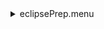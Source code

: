 <details><summary>eclipsePrep.menu</summary><blockquote><pre><details><summary>1074_Scan.cbk</summary><blockquote><pre><details><summary>setupDark.rcp</summary><blockquote><pre> shut	in 
The above code block covers:0.00 minutes of camera integration + hardware moves and overhead</pre></blockquote></details><details><summary>dark_01wave_1beam_16sums_10rep_BOTH.rcp</summary><blockquote><pre> shut	in 
 data	rcam	both	656.28	16 
 data	rcam	both	656.28	16 
 data	rcam	both	656.28	16 
 data	rcam	both	656.28	16 
 data	rcam	both	656.28	16 
 data	rcam	both	656.28	16 
 data	rcam	both	656.28	16 
 data	rcam	both	656.28	16 
 data	rcam	both	656.28	16 
 data	rcam	both	656.28	16 
The above code block covers:0.90 minutes of camera integration + hardware moves and overhead</pre></blockquote></details><details><summary>1074_FW.rcp</summary><blockquote><pre> prefilterrange 1074 
The above code block covers:0.00 minutes of camera integration + hardware moves and overhead</pre></blockquote></details><details><summary>setupObserving.rcp</summary><blockquote><pre> shut in 
 cover out 
 calib	out 
 occ		in 
 diffuser out 
 shut	out 
The above code block covers:0.00 minutes of camera integration + hardware moves and overhead</pre></blockquote></details><details><summary>1074_09wave_0.12step_2beam_16sums_1reps_BOTH.rcp</summary><blockquote><pre> data rcam	1074.22	both	16 
 data rcam	1074.34	both	16 
 data rcam	1074.46	both	16 
 data rcam	1074.58	both	16 
 data rcam	1074.70	both	16 
 data rcam	1074.82	both	16 
 data rcam	1074.94	both	16 
 data rcam	1075.06	both	16 
 data rcam	1075.18	both	16 
 data tcam	1074.22	both	16 
 data tcam	1074.34	both	16 
 data tcam	1074.46	both	16 
 data tcam	1074.58	both	16 
 data tcam	1074.70	both	16 
 data tcam	1074.82	both	16 
 data tcam	1074.94	both	16 
 data tcam	1075.06	both	16 
 data tcam	1075.18	both	16 
The above code block covers:1.63 minutes of camera integration + hardware moves and overhead</pre></blockquote></details><details><summary>setupFlat.rcp</summary><blockquote><pre> diffuser  in 
 cover out 
 occ		out 
 shut	out 
 calib	out 
The above code block covers:0.00 minutes of camera integration + hardware moves and overhead</pre></blockquote></details><details><summary>1074_09wave_0.12step_2beam_16sums_1reps_BOTH.rcp</summary><blockquote><pre> data rcam	1074.22	both	16 
 data rcam	1074.34	both	16 
 data rcam	1074.46	both	16 
 data rcam	1074.58	both	16 
 data rcam	1074.70	both	16 
 data rcam	1074.82	both	16 
 data rcam	1074.94	both	16 
 data rcam	1075.06	both	16 
 data rcam	1075.18	both	16 
 data tcam	1074.22	both	16 
 data tcam	1074.34	both	16 
 data tcam	1074.46	both	16 
 data tcam	1074.58	both	16 
 data tcam	1074.70	both	16 
 data tcam	1074.82	both	16 
 data tcam	1074.94	both	16 
 data tcam	1075.06	both	16 
 data tcam	1075.18	both	16 
The above code block covers:1.63 minutes of camera integration + hardware moves and overhead</pre></blockquote></details><details><summary>setupObserving.rcp</summary><blockquote><pre> shut in 
 cover out 
 calib	out 
 occ		in 
 diffuser out 
 shut	out 
The above code block covers:0.00 minutes of camera integration + hardware moves and overhead</pre></blockquote></details><details><summary>1074_06wave_0.12step_2beam_16sums_1reps_BOTH-outer1.rcp</summary><blockquote><pre> data rcam	1073.50	both	16 
 data rcam	1073.62	both	16 
 data rcam	1073.74	both	16 
 data rcam	1075.66	both	16 
 data rcam	1075.78	both	16 
 data rcam	1075.90	both	16 
 data tcam	1073.50	both	16 
 data tcam	1073.62	both	16 
 data tcam	1073.74	both	16 
 data tcam	1075.66	both	16 
 data tcam	1075.78	both	16 
 data tcam	1075.90	both	16 
The above code block covers:1.08 minutes of camera integration + hardware moves and overhead</pre></blockquote></details><details><summary>setupFlat.rcp</summary><blockquote><pre> diffuser  in 
 cover out 
 occ		out 
 shut	out 
 calib	out 
The above code block covers:0.00 minutes of camera integration + hardware moves and overhead</pre></blockquote></details><details><summary>1074_06wave_0.12step_2beam_16sums_1reps_BOTH-outer1.rcp</summary><blockquote><pre> data rcam	1073.50	both	16 
 data rcam	1073.62	both	16 
 data rcam	1073.74	both	16 
 data rcam	1075.66	both	16 
 data rcam	1075.78	both	16 
 data rcam	1075.90	both	16 
 data tcam	1073.50	both	16 
 data tcam	1073.62	both	16 
 data tcam	1073.74	both	16 
 data tcam	1075.66	both	16 
 data tcam	1075.78	both	16 
 data tcam	1075.90	both	16 
The above code block covers:1.08 minutes of camera integration + hardware moves and overhead</pre></blockquote></details><details><summary>setupObserving.rcp</summary><blockquote><pre> shut in 
 cover out 
 calib	out 
 occ		in 
 diffuser out 
 shut	out 
The above code block covers:0.00 minutes of camera integration + hardware moves and overhead</pre></blockquote></details><details><summary>1074_06wave_0.12step_2beam_16sums_1reps_BOTH-outer2.rcp</summary><blockquote><pre> data rcam	1073.86	both	16 
 data rcam	1073.98	both	16 
 data rcam	1074.10	both	16 
 data rcam	1075.30	both	16 
 data rcam	1075.42	both	16 
 data rcam	1075.54	both	16 
 data tcam	1073.86	both	16 
 data tcam	1073.98	both	16 
 data tcam	1074.10	both	16 
 data tcam	1075.30	both	16 
 data tcam	1075.42	both	16 
 data tcam	1075.54	both	16 
The above code block covers:1.08 minutes of camera integration + hardware moves and overhead</pre></blockquote></details><details><summary>setupFlat.rcp</summary><blockquote><pre> diffuser  in 
 cover out 
 occ		out 
 shut	out 
 calib	out 
The above code block covers:0.00 minutes of camera integration + hardware moves and overhead</pre></blockquote></details><details><summary>1074_06wave_0.12step_2beam_16sums_1reps_BOTH-outer2.rcp</summary><blockquote><pre> data rcam	1073.86	both	16 
 data rcam	1073.98	both	16 
 data rcam	1074.10	both	16 
 data rcam	1075.30	both	16 
 data rcam	1075.42	both	16 
 data rcam	1075.54	both	16 
 data tcam	1073.86	both	16 
 data tcam	1073.98	both	16 
 data tcam	1074.10	both	16 
 data tcam	1075.30	both	16 
 data tcam	1075.42	both	16 
 data tcam	1075.54	both	16 
The above code block covers:1.08 minutes of camera integration + hardware moves and overhead</pre></blockquote></details><details><summary>setupObserving.rcp</summary><blockquote><pre> shut in 
 cover out 
 calib	out 
 occ		in 
 diffuser out 
 shut	out 
The above code block covers:0.00 minutes of camera integration + hardware moves and overhead</pre></blockquote></details><details><summary>1074_06wave_0.12step_2beam_16sums_1reps_BOTH-outer3.rcp</summary><blockquote><pre> data rcam	1073.14	both	16 
 data rcam	1073.26	both	16 
 data rcam	1073.38	both	16 
 data rcam	1076.02	both	16 
 data rcam	1076.14	both	16 
 data rcam	1076.26	both	16 
 data tcam	1073.14	both	16 
 data tcam	1073.26	both	16 
 data tcam	1073.38	both	16 
 data tcam	1076.02	both	16 
 data tcam	1076.14	both	16 
 data tcam	1076.26	both	16 
The above code block covers:1.08 minutes of camera integration + hardware moves and overhead</pre></blockquote></details><details><summary>setupFlat.rcp</summary><blockquote><pre> diffuser  in 
 cover out 
 occ		out 
 shut	out 
 calib	out 
The above code block covers:0.00 minutes of camera integration + hardware moves and overhead</pre></blockquote></details><details><summary>1074_06wave_0.12step_2beam_16sums_1reps_BOTH-outer3.rcp</summary><blockquote><pre> data rcam	1073.14	both	16 
 data rcam	1073.26	both	16 
 data rcam	1073.38	both	16 
 data rcam	1076.02	both	16 
 data rcam	1076.14	both	16 
 data rcam	1076.26	both	16 
 data tcam	1073.14	both	16 
 data tcam	1073.26	both	16 
 data tcam	1073.38	both	16 
 data tcam	1076.02	both	16 
 data tcam	1076.14	both	16 
 data tcam	1076.26	both	16 
The above code block covers:1.08 minutes of camera integration + hardware moves and overhead</pre></blockquote></details><details><summary>setupObserving.rcp</summary><blockquote><pre> shut in 
 cover out 
 calib	out 
 occ		in 
 diffuser out 
 shut	out 
The above code block covers:0.00 minutes of camera integration + hardware moves and overhead</pre></blockquote></details><details><summary>1074_06wave_0.12step_2beam_16sums_1reps_BOTH-outer4.rcp</summary><blockquote><pre> data rcam	1072.78	both	16 
 data rcam	1072.90	both	16 
 data rcam	1073.02	both	16 
 data rcam	1076.38	both	16 
 data rcam	1076.50	both	16 
 data rcam	1076.62	both	16 
 data tcam	1072.78	both	16 
 data tcam	1072.90	both	16 
 data tcam	1073.02	both	16 
 data tcam	1076.38	both	16 
 data tcam	1076.50	both	16 
 data tcam	1076.62	both	16 
The above code block covers:1.08 minutes of camera integration + hardware moves and overhead</pre></blockquote></details><details><summary>setupFlat.rcp</summary><blockquote><pre> diffuser  in 
 cover out 
 occ		out 
 shut	out 
 calib	out 
The above code block covers:0.00 minutes of camera integration + hardware moves and overhead</pre></blockquote></details><details><summary>1074_06wave_0.12step_2beam_16sums_1reps_BOTH-outer4.rcp</summary><blockquote><pre> data rcam	1072.78	both	16 
 data rcam	1072.90	both	16 
 data rcam	1073.02	both	16 
 data rcam	1076.38	both	16 
 data rcam	1076.50	both	16 
 data rcam	1076.62	both	16 
 data tcam	1072.78	both	16 
 data tcam	1072.90	both	16 
 data tcam	1073.02	both	16 
 data tcam	1076.38	both	16 
 data tcam	1076.50	both	16 
 data tcam	1076.62	both	16 
The above code block covers:1.08 minutes of camera integration + hardware moves and overhead</pre></blockquote></details><details><summary>setupObserving.rcp</summary><blockquote><pre> shut in 
 cover out 
 calib	out 
 occ		in 
 diffuser out 
 shut	out 
The above code block covers:0.00 minutes of camera integration + hardware moves and overhead</pre></blockquote></details><details><summary>1074_06wave_0.12step_2beam_16sums_1reps_BOTH-outer5.rcp</summary><blockquote><pre> data rcam	1072.30	both	16 
 data rcam	1072.42	both	16 
 data rcam	1072.54	both	16 
 data rcam	1072.66	both	16 
 data rcam	1076.74	both	16 
 data rcam	1076.86	both	16 
 data rcam	1076.98	both	16 
 data tcam	1072.30	both	16 
 data tcam	1072.42	both	16 
 data tcam	1072.54	both	16 
 data tcam	1072.66	both	16 
 data tcam	1076.74	both	16 
 data tcam	1076.86	both	16 
 data tcam	1076.98	both	16 
The above code block covers:1.26 minutes of camera integration + hardware moves and overhead</pre></blockquote></details><details><summary>setupFlat.rcp</summary><blockquote><pre> diffuser  in 
 cover out 
 occ		out 
 shut	out 
 calib	out 
The above code block covers:0.00 minutes of camera integration + hardware moves and overhead</pre></blockquote></details><details><summary>1074_06wave_0.12step_2beam_16sums_1reps_BOTH-outer5.rcp</summary><blockquote><pre> data rcam	1072.30	both	16 
 data rcam	1072.42	both	16 
 data rcam	1072.54	both	16 
 data rcam	1072.66	both	16 
 data rcam	1076.74	both	16 
 data rcam	1076.86	both	16 
 data rcam	1076.98	both	16 
 data tcam	1072.30	both	16 
 data tcam	1072.42	both	16 
 data tcam	1072.54	both	16 
 data tcam	1072.66	both	16 
 data tcam	1076.74	both	16 
 data tcam	1076.86	both	16 
 data tcam	1076.98	both	16 
The above code block covers:1.26 minutes of camera integration + hardware moves and overhead</pre></blockquote></details><details><summary>setupDark.rcp</summary><blockquote><pre> shut	in 
The above code block covers:0.00 minutes of camera integration + hardware moves and overhead</pre></blockquote></details><details><summary>dark_01wave_1beam_16sums_10rep_BOTH.rcp</summary><blockquote><pre> shut	in 
 data	rcam	both	656.28	16 
 data	rcam	both	656.28	16 
 data	rcam	both	656.28	16 
 data	rcam	both	656.28	16 
 data	rcam	both	656.28	16 
 data	rcam	both	656.28	16 
 data	rcam	both	656.28	16 
 data	rcam	both	656.28	16 
 data	rcam	both	656.28	16 
 data	rcam	both	656.28	16 
The above code block covers:0.90 minutes of camera integration + hardware moves and overhead</pre></blockquote></details>The above code block covers:16.26 minutes of camera integration + hardware moves and overhead</pre></blockquote></details><details><summary>oldLineFineScan.cbk</summary><blockquote><pre><details><summary>setupDark.rcp</summary><blockquote><pre> shut	in 
The above code block covers:0.00 minutes of camera integration + hardware moves and overhead</pre></blockquote></details><details><summary>dark_01wave_1beam_16sums_10rep_BOTH.rcp</summary><blockquote><pre> shut	in 
 data	rcam	both	656.28	16 
 data	rcam	both	656.28	16 
 data	rcam	both	656.28	16 
 data	rcam	both	656.28	16 
 data	rcam	both	656.28	16 
 data	rcam	both	656.28	16 
 data	rcam	both	656.28	16 
 data	rcam	both	656.28	16 
 data	rcam	both	656.28	16 
 data	rcam	both	656.28	16 
The above code block covers:0.90 minutes of camera integration + hardware moves and overhead</pre></blockquote></details><details><summary>1074_FW.rcp</summary><blockquote><pre> prefilterrange 1074 
The above code block covers:0.00 minutes of camera integration + hardware moves and overhead</pre></blockquote></details><details><summary>setupObserving.rcp</summary><blockquote><pre> shut in 
 cover out 
 calib	out 
 occ		in 
 diffuser out 
 shut	out 
The above code block covers:0.00 minutes of camera integration + hardware moves and overhead</pre></blockquote></details><details><summary>setupFlat.rcp</summary><blockquote><pre> diffuser  in 
 cover out 
 occ		out 
 shut	out 
 calib	out 
The above code block covers:0.00 minutes of camera integration + hardware moves and overhead</pre></blockquote></details><details><summary>1079_FW.rcp</summary><blockquote><pre> prefilterrange 1079 
The above code block covers:0.00 minutes of camera integration + hardware moves and overhead</pre></blockquote></details><details><summary>setupFlat.rcp</summary><blockquote><pre> diffuser  in 
 cover out 
 occ		out 
 shut	out 
 calib	out 
The above code block covers:0.00 minutes of camera integration + hardware moves and overhead</pre></blockquote></details><details><summary>setupObserving.rcp</summary><blockquote><pre> shut in 
 cover out 
 calib	out 
 occ		in 
 diffuser out 
 shut	out 
The above code block covers:0.00 minutes of camera integration + hardware moves and overhead</pre></blockquote></details><details><summary>789_FW.rcp</summary><blockquote><pre> prefilterrange 789 
The above code block covers:0.00 minutes of camera integration + hardware moves and overhead</pre></blockquote></details><details><summary>789_09wave_0.05step_2beam_16sums_4reps_BOTH.rcp</summary><blockquote><pre> data rcam	789.20	both	16 
 data rcam	789.25	both	16 
 data rcam	789.30	both	16 
 data rcam	789.35	both	16 
 data rcam	789.40	both	16 
 data rcam	789.45	both	16 
 data rcam	789.50	both	16 
 data rcam	789.55	both	16 
 data rcam	789.60	both	16 
 data tcam	789.20	both	16 
 data tcam	789.25	both	16 
 data tcam	789.30	both	16 
 data tcam	789.35	both	16 
 data tcam	789.40	both	16 
 data tcam	789.45	both	16 
 data tcam	789.50	both	16 
 data tcam	789.55	both	16 
 data tcam	789.60	both	16 
 data rcam	789.20	both	16 
 data rcam	789.25	both	16 
 data rcam	789.30	both	16 
 data rcam	789.35	both	16 
 data rcam	789.40	both	16 
 data rcam	789.45	both	16 
 data rcam	789.50	both	16 
 data rcam	789.55	both	16 
 data rcam	789.60	both	16 
 data tcam	789.20	both	16 
 data tcam	789.25	both	16 
 data tcam	789.30	both	16 
 data tcam	789.35	both	16 
 data tcam	789.40	both	16 
 data tcam	789.45	both	16 
 data tcam	789.50	both	16 
 data tcam	789.55	both	16 
 data tcam	789.60	both	16 
 data rcam	789.20	both	16 
 data rcam	789.25	both	16 
 data rcam	789.30	both	16 
 data rcam	789.35	both	16 
 data rcam	789.40	both	16 
 data rcam	789.45	both	16 
 data rcam	789.50	both	16 
 data rcam	789.55	both	16 
 data rcam	789.60	both	16 
 data tcam	789.20	both	16 
 data tcam	789.25	both	16 
 data tcam	789.30	both	16 
 data tcam	789.35	both	16 
 data tcam	789.40	both	16 
 data tcam	789.45	both	16 
 data tcam	789.50	both	16 
 data tcam	789.55	both	16 
 data tcam	789.60	both	16 
 data rcam	789.20	both	16 
 data rcam	789.25	both	16 
 data rcam	789.30	both	16 
 data rcam	789.35	both	16 
 data rcam	789.40	both	16 
 data rcam	789.45	both	16 
 data rcam	789.50	both	16 
 data rcam	789.55	both	16 
 data rcam	789.60	both	16 
 data tcam	789.20	both	16 
 data tcam	789.25	both	16 
 data tcam	789.30	both	16 
 data tcam	789.35	both	16 
 data tcam	789.40	both	16 
 data tcam	789.45	both	16 
 data tcam	789.50	both	16 
 data tcam	789.55	both	16 
 data tcam	789.60	both	16 
The above code block covers:6.50 minutes of camera integration + hardware moves and overhead</pre></blockquote></details><details><summary>setupFlat.rcp</summary><blockquote><pre> diffuser  in 
 cover out 
 occ		out 
 shut	out 
 calib	out 
The above code block covers:0.00 minutes of camera integration + hardware moves and overhead</pre></blockquote></details><details><summary>789_09wave_0.05step_2beam_16sums_4reps_BOTH.rcp</summary><blockquote><pre> data rcam	789.20	both	16 
 data rcam	789.25	both	16 
 data rcam	789.30	both	16 
 data rcam	789.35	both	16 
 data rcam	789.40	both	16 
 data rcam	789.45	both	16 
 data rcam	789.50	both	16 
 data rcam	789.55	both	16 
 data rcam	789.60	both	16 
 data tcam	789.20	both	16 
 data tcam	789.25	both	16 
 data tcam	789.30	both	16 
 data tcam	789.35	both	16 
 data tcam	789.40	both	16 
 data tcam	789.45	both	16 
 data tcam	789.50	both	16 
 data tcam	789.55	both	16 
 data tcam	789.60	both	16 
 data rcam	789.20	both	16 
 data rcam	789.25	both	16 
 data rcam	789.30	both	16 
 data rcam	789.35	both	16 
 data rcam	789.40	both	16 
 data rcam	789.45	both	16 
 data rcam	789.50	both	16 
 data rcam	789.55	both	16 
 data rcam	789.60	both	16 
 data tcam	789.20	both	16 
 data tcam	789.25	both	16 
 data tcam	789.30	both	16 
 data tcam	789.35	both	16 
 data tcam	789.40	both	16 
 data tcam	789.45	both	16 
 data tcam	789.50	both	16 
 data tcam	789.55	both	16 
 data tcam	789.60	both	16 
 data rcam	789.20	both	16 
 data rcam	789.25	both	16 
 data rcam	789.30	both	16 
 data rcam	789.35	both	16 
 data rcam	789.40	both	16 
 data rcam	789.45	both	16 
 data rcam	789.50	both	16 
 data rcam	789.55	both	16 
 data rcam	789.60	both	16 
 data tcam	789.20	both	16 
 data tcam	789.25	both	16 
 data tcam	789.30	both	16 
 data tcam	789.35	both	16 
 data tcam	789.40	both	16 
 data tcam	789.45	both	16 
 data tcam	789.50	both	16 
 data tcam	789.55	both	16 
 data tcam	789.60	both	16 
 data rcam	789.20	both	16 
 data rcam	789.25	both	16 
 data rcam	789.30	both	16 
 data rcam	789.35	both	16 
 data rcam	789.40	both	16 
 data rcam	789.45	both	16 
 data rcam	789.50	both	16 
 data rcam	789.55	both	16 
 data rcam	789.60	both	16 
 data tcam	789.20	both	16 
 data tcam	789.25	both	16 
 data tcam	789.30	both	16 
 data tcam	789.35	both	16 
 data tcam	789.40	both	16 
 data tcam	789.45	both	16 
 data tcam	789.50	both	16 
 data tcam	789.55	both	16 
 data tcam	789.60	both	16 
The above code block covers:6.50 minutes of camera integration + hardware moves and overhead</pre></blockquote></details><details><summary>637_FW.rcp</summary><blockquote><pre> prefilterrange 637 
The above code block covers:0.00 minutes of camera integration + hardware moves and overhead</pre></blockquote></details><details><summary>637_09wave_0.04step_2beam_16sums_4reps_BOTH.rcp</summary><blockquote><pre> data rcam	637.24	both	16 
 data rcam	637.28	both	16 
 data rcam	637.32	both	16 
 data rcam	637.36	both	16 
 data rcam	637.40	both	16 
 data rcam	637.44	both	16 
 data rcam	637.48	both	16 
 data rcam	637.52	both	16 
 data rcam	637.56	both	16 
 data tcam	637.24	both	16 
 data tcam	637.28	both	16 
 data tcam	637.32	both	16 
 data tcam	637.36	both	16 
 data tcam	637.40	both	16 
 data tcam	637.44	both	16 
 data tcam	637.48	both	16 
 data tcam	637.52	both	16 
 data tcam	637.56	both	16 
 data rcam	637.24	both	16 
 data rcam	637.28	both	16 
 data rcam	637.32	both	16 
 data rcam	637.36	both	16 
 data rcam	637.40	both	16 
 data rcam	637.44	both	16 
 data rcam	637.48	both	16 
 data rcam	637.52	both	16 
 data rcam	637.56	both	16 
 data tcam	637.24	both	16 
 data tcam	637.28	both	16 
 data tcam	637.32	both	16 
 data tcam	637.36	both	16 
 data tcam	637.40	both	16 
 data tcam	637.44	both	16 
 data tcam	637.48	both	16 
 data tcam	637.52	both	16 
 data tcam	637.56	both	16 
 data rcam	637.24	both	16 
 data rcam	637.28	both	16 
 data rcam	637.32	both	16 
 data rcam	637.36	both	16 
 data rcam	637.40	both	16 
 data rcam	637.44	both	16 
 data rcam	637.48	both	16 
 data rcam	637.52	both	16 
 data rcam	637.56	both	16 
 data tcam	637.24	both	16 
 data tcam	637.28	both	16 
 data tcam	637.32	both	16 
 data tcam	637.36	both	16 
 data tcam	637.40	both	16 
 data tcam	637.44	both	16 
 data tcam	637.48	both	16 
 data tcam	637.52	both	16 
 data tcam	637.56	both	16 
 data rcam	637.24	both	16 
 data rcam	637.28	both	16 
 data rcam	637.32	both	16 
 data rcam	637.36	both	16 
 data rcam	637.40	both	16 
 data rcam	637.44	both	16 
 data rcam	637.48	both	16 
 data rcam	637.52	both	16 
 data rcam	637.56	both	16 
 data tcam	637.24	both	16 
 data tcam	637.28	both	16 
 data tcam	637.32	both	16 
 data tcam	637.36	both	16 
 data tcam	637.40	both	16 
 data tcam	637.44	both	16 
 data tcam	637.48	both	16 
 data tcam	637.52	both	16 
 data tcam	637.56	both	16 
The above code block covers:6.50 minutes of camera integration + hardware moves and overhead</pre></blockquote></details><details><summary>setupFlat.rcp</summary><blockquote><pre> diffuser  in 
 cover out 
 occ		out 
 shut	out 
 calib	out 
The above code block covers:0.00 minutes of camera integration + hardware moves and overhead</pre></blockquote></details><details><summary>637_09wave_0.04step_2beam_16sums_4reps_BOTH.rcp</summary><blockquote><pre> data rcam	637.24	both	16 
 data rcam	637.28	both	16 
 data rcam	637.32	both	16 
 data rcam	637.36	both	16 
 data rcam	637.40	both	16 
 data rcam	637.44	both	16 
 data rcam	637.48	both	16 
 data rcam	637.52	both	16 
 data rcam	637.56	both	16 
 data tcam	637.24	both	16 
 data tcam	637.28	both	16 
 data tcam	637.32	both	16 
 data tcam	637.36	both	16 
 data tcam	637.40	both	16 
 data tcam	637.44	both	16 
 data tcam	637.48	both	16 
 data tcam	637.52	both	16 
 data tcam	637.56	both	16 
 data rcam	637.24	both	16 
 data rcam	637.28	both	16 
 data rcam	637.32	both	16 
 data rcam	637.36	both	16 
 data rcam	637.40	both	16 
 data rcam	637.44	both	16 
 data rcam	637.48	both	16 
 data rcam	637.52	both	16 
 data rcam	637.56	both	16 
 data tcam	637.24	both	16 
 data tcam	637.28	both	16 
 data tcam	637.32	both	16 
 data tcam	637.36	both	16 
 data tcam	637.40	both	16 
 data tcam	637.44	both	16 
 data tcam	637.48	both	16 
 data tcam	637.52	both	16 
 data tcam	637.56	both	16 
 data rcam	637.24	both	16 
 data rcam	637.28	both	16 
 data rcam	637.32	both	16 
 data rcam	637.36	both	16 
 data rcam	637.40	both	16 
 data rcam	637.44	both	16 
 data rcam	637.48	both	16 
 data rcam	637.52	both	16 
 data rcam	637.56	both	16 
 data tcam	637.24	both	16 
 data tcam	637.28	both	16 
 data tcam	637.32	both	16 
 data tcam	637.36	both	16 
 data tcam	637.40	both	16 
 data tcam	637.44	both	16 
 data tcam	637.48	both	16 
 data tcam	637.52	both	16 
 data tcam	637.56	both	16 
 data rcam	637.24	both	16 
 data rcam	637.28	both	16 
 data rcam	637.32	both	16 
 data rcam	637.36	both	16 
 data rcam	637.40	both	16 
 data rcam	637.44	both	16 
 data rcam	637.48	both	16 
 data rcam	637.52	both	16 
 data rcam	637.56	both	16 
 data tcam	637.24	both	16 
 data tcam	637.28	both	16 
 data tcam	637.32	both	16 
 data tcam	637.36	both	16 
 data tcam	637.40	both	16 
 data tcam	637.44	both	16 
 data tcam	637.48	both	16 
 data tcam	637.52	both	16 
 data tcam	637.56	both	16 
The above code block covers:6.50 minutes of camera integration + hardware moves and overhead</pre></blockquote></details><details><summary>706_FW.rcp</summary><blockquote><pre> prefilterrange 706 
The above code block covers:0.00 minutes of camera integration + hardware moves and overhead</pre></blockquote></details><details><summary>706_09wave_0.04step_2beam_16sums_4reps_BOTH.rcp</summary><blockquote><pre> data rcam	706.04	both	16 
 data rcam	706.08	both	16 
 data rcam	706.12	both	16 
 data rcam	706.16	both	16 
 data rcam	706.20	both	16 
 data rcam	706.24	both	16 
 data rcam	706.28	both	16 
 data rcam	706.32	both	16 
 data rcam	706.36	both	16 
 data tcam	706.04	both	16 
 data tcam	706.08	both	16 
 data tcam	706.12	both	16 
 data tcam	706.16	both	16 
 data tcam	706.20	both	16 
 data tcam	706.24	both	16 
 data tcam	706.28	both	16 
 data tcam	706.32	both	16 
 data tcam	706.36	both	16 
 data rcam	706.04	both	16 
 data rcam	706.08	both	16 
 data rcam	706.12	both	16 
 data rcam	706.16	both	16 
 data rcam	706.20	both	16 
 data rcam	706.24	both	16 
 data rcam	706.28	both	16 
 data rcam	706.32	both	16 
 data rcam	706.36	both	16 
 data tcam	706.04	both	16 
 data tcam	706.08	both	16 
 data tcam	706.12	both	16 
 data tcam	706.16	both	16 
 data tcam	706.20	both	16 
 data tcam	706.24	both	16 
 data tcam	706.28	both	16 
 data tcam	706.32	both	16 
 data tcam	706.36	both	16 
 data rcam	706.04	both	16 
 data rcam	706.08	both	16 
 data rcam	706.12	both	16 
 data rcam	706.16	both	16 
 data rcam	706.20	both	16 
 data rcam	706.24	both	16 
 data rcam	706.28	both	16 
 data rcam	706.32	both	16 
 data rcam	706.36	both	16 
 data tcam	706.04	both	16 
 data tcam	706.08	both	16 
 data tcam	706.12	both	16 
 data tcam	706.16	both	16 
 data tcam	706.20	both	16 
 data tcam	706.24	both	16 
 data tcam	706.28	both	16 
 data tcam	706.32	both	16 
 data tcam	706.36	both	16 
 data rcam	706.04	both	16 
 data rcam	706.08	both	16 
 data rcam	706.12	both	16 
 data rcam	706.16	both	16 
 data rcam	706.20	both	16 
 data rcam	706.24	both	16 
 data rcam	706.28	both	16 
 data rcam	706.32	both	16 
 data rcam	706.36	both	16 
 data tcam	706.04	both	16 
 data tcam	706.08	both	16 
 data tcam	706.12	both	16 
 data tcam	706.16	both	16 
 data tcam	706.20	both	16 
 data tcam	706.24	both	16 
 data tcam	706.28	both	16 
 data tcam	706.32	both	16 
 data tcam	706.36	both	16 
The above code block covers:6.50 minutes of camera integration + hardware moves and overhead</pre></blockquote></details><details><summary>setupObserving.rcp</summary><blockquote><pre> shut in 
 cover out 
 calib	out 
 occ		in 
 diffuser out 
 shut	out 
The above code block covers:0.00 minutes of camera integration + hardware moves and overhead</pre></blockquote></details><details><summary>706_09wave_0.04step_2beam_16sums_4reps_BOTH.rcp</summary><blockquote><pre> data rcam	706.04	both	16 
 data rcam	706.08	both	16 
 data rcam	706.12	both	16 
 data rcam	706.16	both	16 
 data rcam	706.20	both	16 
 data rcam	706.24	both	16 
 data rcam	706.28	both	16 
 data rcam	706.32	both	16 
 data rcam	706.36	both	16 
 data tcam	706.04	both	16 
 data tcam	706.08	both	16 
 data tcam	706.12	both	16 
 data tcam	706.16	both	16 
 data tcam	706.20	both	16 
 data tcam	706.24	both	16 
 data tcam	706.28	both	16 
 data tcam	706.32	both	16 
 data tcam	706.36	both	16 
 data rcam	706.04	both	16 
 data rcam	706.08	both	16 
 data rcam	706.12	both	16 
 data rcam	706.16	both	16 
 data rcam	706.20	both	16 
 data rcam	706.24	both	16 
 data rcam	706.28	both	16 
 data rcam	706.32	both	16 
 data rcam	706.36	both	16 
 data tcam	706.04	both	16 
 data tcam	706.08	both	16 
 data tcam	706.12	both	16 
 data tcam	706.16	both	16 
 data tcam	706.20	both	16 
 data tcam	706.24	both	16 
 data tcam	706.28	both	16 
 data tcam	706.32	both	16 
 data tcam	706.36	both	16 
 data rcam	706.04	both	16 
 data rcam	706.08	both	16 
 data rcam	706.12	both	16 
 data rcam	706.16	both	16 
 data rcam	706.20	both	16 
 data rcam	706.24	both	16 
 data rcam	706.28	both	16 
 data rcam	706.32	both	16 
 data rcam	706.36	both	16 
 data tcam	706.04	both	16 
 data tcam	706.08	both	16 
 data tcam	706.12	both	16 
 data tcam	706.16	both	16 
 data tcam	706.20	both	16 
 data tcam	706.24	both	16 
 data tcam	706.28	both	16 
 data tcam	706.32	both	16 
 data tcam	706.36	both	16 
 data rcam	706.04	both	16 
 data rcam	706.08	both	16 
 data rcam	706.12	both	16 
 data rcam	706.16	both	16 
 data rcam	706.20	both	16 
 data rcam	706.24	both	16 
 data rcam	706.28	both	16 
 data rcam	706.32	both	16 
 data rcam	706.36	both	16 
 data tcam	706.04	both	16 
 data tcam	706.08	both	16 
 data tcam	706.12	both	16 
 data tcam	706.16	both	16 
 data tcam	706.20	both	16 
 data tcam	706.24	both	16 
 data tcam	706.28	both	16 
 data tcam	706.32	both	16 
 data tcam	706.36	both	16 
The above code block covers:6.50 minutes of camera integration + hardware moves and overhead</pre></blockquote></details><details><summary>setupDark.rcp</summary><blockquote><pre> shut	in 
The above code block covers:0.00 minutes of camera integration + hardware moves and overhead</pre></blockquote></details><details><summary>dark_01wave_1beam_16sums_10rep_BOTH.rcp</summary><blockquote><pre> shut	in 
 data	rcam	both	656.28	16 
 data	rcam	both	656.28	16 
 data	rcam	both	656.28	16 
 data	rcam	both	656.28	16 
 data	rcam	both	656.28	16 
 data	rcam	both	656.28	16 
 data	rcam	both	656.28	16 
 data	rcam	both	656.28	16 
 data	rcam	both	656.28	16 
 data	rcam	both	656.28	16 
The above code block covers:0.90 minutes of camera integration + hardware moves and overhead</pre></blockquote></details>The above code block covers:40.83 minutes of camera integration + hardware moves and overhead</pre></blockquote></details><details><summary>newLineFineScan.cbk</summary><blockquote><pre><details><summary>setupDark.rcp</summary><blockquote><pre> shut	in 
The above code block covers:0.00 minutes of camera integration + hardware moves and overhead</pre></blockquote></details><details><summary>dark_01wave_1beam_16sums_10rep_BOTH.rcp</summary><blockquote><pre> shut	in 
 data	rcam	both	656.28	16 
 data	rcam	both	656.28	16 
 data	rcam	both	656.28	16 
 data	rcam	both	656.28	16 
 data	rcam	both	656.28	16 
 data	rcam	both	656.28	16 
 data	rcam	both	656.28	16 
 data	rcam	both	656.28	16 
 data	rcam	both	656.28	16 
 data	rcam	both	656.28	16 
The above code block covers:0.90 minutes of camera integration + hardware moves and overhead</pre></blockquote></details><details><summary>670_FW.rcp</summary><blockquote><pre> prefilterrange 670 
The above code block covers:0.00 minutes of camera integration + hardware moves and overhead</pre></blockquote></details><details><summary>setupFlat.rcp</summary><blockquote><pre> diffuser  in 
 cover out 
 occ		out 
 shut	out 
 calib	out 
The above code block covers:0.00 minutes of camera integration + hardware moves and overhead</pre></blockquote></details><details><summary>670_09wave_0.03step_2beam_16sums_4reps_BOTH.rcp</summary><blockquote><pre> data rcam	670.04	both	16 
 data rcam	670.07	both	16 
 data rcam	670.10	both	16 
 data rcam	670.13	both	16 
 data rcam	670.16	both	16 
 data rcam	670.19	both	16 
 data rcam	670.22	both	16 
 data rcam	670.25	both	16 
 data rcam	670.28	both	16 
 data tcam	670.04	both	16 
 data tcam	670.07	both	16 
 data tcam	670.10	both	16 
 data tcam	670.13	both	16 
 data tcam	670.16	both	16 
 data tcam	670.19	both	16 
 data tcam	670.22	both	16 
 data tcam	670.25	both	16 
 data tcam	670.28	both	16 
 data rcam	670.04	both	16 
 data rcam	670.07	both	16 
 data rcam	670.10	both	16 
 data rcam	670.13	both	16 
 data rcam	670.16	both	16 
 data rcam	670.19	both	16 
 data rcam	670.22	both	16 
 data rcam	670.25	both	16 
 data rcam	670.28	both	16 
 data tcam	670.04	both	16 
 data tcam	670.07	both	16 
 data tcam	670.10	both	16 
 data tcam	670.13	both	16 
 data tcam	670.16	both	16 
 data tcam	670.19	both	16 
 data tcam	670.22	both	16 
 data tcam	670.25	both	16 
 data tcam	670.28	both	16 
 data rcam	670.04	both	16 
 data rcam	670.07	both	16 
 data rcam	670.10	both	16 
 data rcam	670.13	both	16 
 data rcam	670.16	both	16 
 data rcam	670.19	both	16 
 data rcam	670.22	both	16 
 data rcam	670.25	both	16 
 data rcam	670.28	both	16 
 data tcam	670.04	both	16 
 data tcam	670.07	both	16 
 data tcam	670.10	both	16 
 data tcam	670.13	both	16 
 data tcam	670.16	both	16 
 data tcam	670.19	both	16 
 data tcam	670.22	both	16 
 data tcam	670.25	both	16 
 data tcam	670.28	both	16 
 data rcam	670.04	both	16 
 data rcam	670.07	both	16 
 data rcam	670.10	both	16 
 data rcam	670.13	both	16 
 data rcam	670.16	both	16 
 data rcam	670.19	both	16 
 data rcam	670.22	both	16 
 data rcam	670.25	both	16 
 data rcam	670.28	both	16 
 data tcam	670.04	both	16 
 data tcam	670.07	both	16 
 data tcam	670.10	both	16 
 data tcam	670.13	both	16 
 data tcam	670.16	both	16 
 data tcam	670.19	both	16 
 data tcam	670.22	both	16 
 data tcam	670.25	both	16 
 data tcam	670.28	both	16 
The above code block covers:6.50 minutes of camera integration + hardware moves and overhead</pre></blockquote></details><details><summary>setupObserving.rcp</summary><blockquote><pre> shut in 
 cover out 
 calib	out 
 occ		in 
 diffuser out 
 shut	out 
The above code block covers:0.00 minutes of camera integration + hardware moves and overhead</pre></blockquote></details><details><summary>670_09wave_0.03step_2beam_16sums_4reps_BOTH.rcp</summary><blockquote><pre> data rcam	670.04	both	16 
 data rcam	670.07	both	16 
 data rcam	670.10	both	16 
 data rcam	670.13	both	16 
 data rcam	670.16	both	16 
 data rcam	670.19	both	16 
 data rcam	670.22	both	16 
 data rcam	670.25	both	16 
 data rcam	670.28	both	16 
 data tcam	670.04	both	16 
 data tcam	670.07	both	16 
 data tcam	670.10	both	16 
 data tcam	670.13	both	16 
 data tcam	670.16	both	16 
 data tcam	670.19	both	16 
 data tcam	670.22	both	16 
 data tcam	670.25	both	16 
 data tcam	670.28	both	16 
 data rcam	670.04	both	16 
 data rcam	670.07	both	16 
 data rcam	670.10	both	16 
 data rcam	670.13	both	16 
 data rcam	670.16	both	16 
 data rcam	670.19	both	16 
 data rcam	670.22	both	16 
 data rcam	670.25	both	16 
 data rcam	670.28	both	16 
 data tcam	670.04	both	16 
 data tcam	670.07	both	16 
 data tcam	670.10	both	16 
 data tcam	670.13	both	16 
 data tcam	670.16	both	16 
 data tcam	670.19	both	16 
 data tcam	670.22	both	16 
 data tcam	670.25	both	16 
 data tcam	670.28	both	16 
 data rcam	670.04	both	16 
 data rcam	670.07	both	16 
 data rcam	670.10	both	16 
 data rcam	670.13	both	16 
 data rcam	670.16	both	16 
 data rcam	670.19	both	16 
 data rcam	670.22	both	16 
 data rcam	670.25	both	16 
 data rcam	670.28	both	16 
 data tcam	670.04	both	16 
 data tcam	670.07	both	16 
 data tcam	670.10	both	16 
 data tcam	670.13	both	16 
 data tcam	670.16	both	16 
 data tcam	670.19	both	16 
 data tcam	670.22	both	16 
 data tcam	670.25	both	16 
 data tcam	670.28	both	16 
 data rcam	670.04	both	16 
 data rcam	670.07	both	16 
 data rcam	670.10	both	16 
 data rcam	670.13	both	16 
 data rcam	670.16	both	16 
 data rcam	670.19	both	16 
 data rcam	670.22	both	16 
 data rcam	670.25	both	16 
 data rcam	670.28	both	16 
 data tcam	670.04	both	16 
 data tcam	670.07	both	16 
 data tcam	670.10	both	16 
 data tcam	670.13	both	16 
 data tcam	670.16	both	16 
 data tcam	670.19	both	16 
 data tcam	670.22	both	16 
 data tcam	670.25	both	16 
 data tcam	670.28	both	16 
The above code block covers:6.50 minutes of camera integration + hardware moves and overhead</pre></blockquote></details><details><summary>761_09wave_0.04step_2beam_16sums_4reps_BOTH.rcp</summary><blockquote><pre> data rcam	760.94	both	16 
 data rcam	760.98	both	16 
 data rcam	761.02	both	16 
 data rcam	761.06	both	16 
 data rcam	761.10	both	16 
 data rcam	761.14	both	16 
 data rcam	761.18	both	16 
 data rcam	761.22	both	16 
 data rcam	761.26	both	16 
 data tcam	760.94	both	16 
 data tcam	760.98	both	16 
 data tcam	761.02	both	16 
 data tcam	761.06	both	16 
 data tcam	761.10	both	16 
 data tcam	761.14	both	16 
 data tcam	761.18	both	16 
 data tcam	761.22	both	16 
 data tcam	761.26	both	16 
 data rcam	760.94	both	16 
 data rcam	760.98	both	16 
 data rcam	761.02	both	16 
 data rcam	761.06	both	16 
 data rcam	761.10	both	16 
 data rcam	761.14	both	16 
 data rcam	761.18	both	16 
 data rcam	761.22	both	16 
 data rcam	761.26	both	16 
 data tcam	760.94	both	16 
 data tcam	760.98	both	16 
 data tcam	761.02	both	16 
 data tcam	761.06	both	16 
 data tcam	761.10	both	16 
 data tcam	761.14	both	16 
 data tcam	761.18	both	16 
 data tcam	761.22	both	16 
 data tcam	761.26	both	16 
 data rcam	760.94	both	16 
 data rcam	760.98	both	16 
 data rcam	761.02	both	16 
 data rcam	761.06	both	16 
 data rcam	761.10	both	16 
 data rcam	761.14	both	16 
 data rcam	761.18	both	16 
 data rcam	761.22	both	16 
 data rcam	761.26	both	16 
 data tcam	760.94	both	16 
 data tcam	760.98	both	16 
 data tcam	761.02	both	16 
 data tcam	761.06	both	16 
 data tcam	761.10	both	16 
 data tcam	761.14	both	16 
 data tcam	761.18	both	16 
 data tcam	761.22	both	16 
 data tcam	761.26	both	16 
 data rcam	760.94	both	16 
 data rcam	760.98	both	16 
 data rcam	761.02	both	16 
 data rcam	761.06	both	16 
 data rcam	761.10	both	16 
 data rcam	761.14	both	16 
 data rcam	761.18	both	16 
 data rcam	761.22	both	16 
 data rcam	761.26	both	16 
 data tcam	760.94	both	16 
 data tcam	760.98	both	16 
 data tcam	761.02	both	16 
 data tcam	761.06	both	16 
 data tcam	761.10	both	16 
 data tcam	761.14	both	16 
 data tcam	761.18	both	16 
 data tcam	761.22	both	16 
 data tcam	761.26	both	16 
The above code block covers:6.50 minutes of camera integration + hardware moves and overhead</pre></blockquote></details><details><summary>setupFlat.rcp</summary><blockquote><pre> diffuser  in 
 cover out 
 occ		out 
 shut	out 
 calib	out 
The above code block covers:0.00 minutes of camera integration + hardware moves and overhead</pre></blockquote></details><details><summary>761_09wave_0.04step_2beam_16sums_4reps_BOTH.rcp</summary><blockquote><pre> data rcam	760.94	both	16 
 data rcam	760.98	both	16 
 data rcam	761.02	both	16 
 data rcam	761.06	both	16 
 data rcam	761.10	both	16 
 data rcam	761.14	both	16 
 data rcam	761.18	both	16 
 data rcam	761.22	both	16 
 data rcam	761.26	both	16 
 data tcam	760.94	both	16 
 data tcam	760.98	both	16 
 data tcam	761.02	both	16 
 data tcam	761.06	both	16 
 data tcam	761.10	both	16 
 data tcam	761.14	both	16 
 data tcam	761.18	both	16 
 data tcam	761.22	both	16 
 data tcam	761.26	both	16 
 data rcam	760.94	both	16 
 data rcam	760.98	both	16 
 data rcam	761.02	both	16 
 data rcam	761.06	both	16 
 data rcam	761.10	both	16 
 data rcam	761.14	both	16 
 data rcam	761.18	both	16 
 data rcam	761.22	both	16 
 data rcam	761.26	both	16 
 data tcam	760.94	both	16 
 data tcam	760.98	both	16 
 data tcam	761.02	both	16 
 data tcam	761.06	both	16 
 data tcam	761.10	both	16 
 data tcam	761.14	both	16 
 data tcam	761.18	both	16 
 data tcam	761.22	both	16 
 data tcam	761.26	both	16 
 data rcam	760.94	both	16 
 data rcam	760.98	both	16 
 data rcam	761.02	both	16 
 data rcam	761.06	both	16 
 data rcam	761.10	both	16 
 data rcam	761.14	both	16 
 data rcam	761.18	both	16 
 data rcam	761.22	both	16 
 data rcam	761.26	both	16 
 data tcam	760.94	both	16 
 data tcam	760.98	both	16 
 data tcam	761.02	both	16 
 data tcam	761.06	both	16 
 data tcam	761.10	both	16 
 data tcam	761.14	both	16 
 data tcam	761.18	both	16 
 data tcam	761.22	both	16 
 data tcam	761.26	both	16 
 data rcam	760.94	both	16 
 data rcam	760.98	both	16 
 data rcam	761.02	both	16 
 data rcam	761.06	both	16 
 data rcam	761.10	both	16 
 data rcam	761.14	both	16 
 data rcam	761.18	both	16 
 data rcam	761.22	both	16 
 data rcam	761.26	both	16 
 data tcam	760.94	both	16 
 data tcam	760.98	both	16 
 data tcam	761.02	both	16 
 data tcam	761.06	both	16 
 data tcam	761.10	both	16 
 data tcam	761.14	both	16 
 data tcam	761.18	both	16 
 data tcam	761.22	both	16 
 data tcam	761.26	both	16 
The above code block covers:6.50 minutes of camera integration + hardware moves and overhead</pre></blockquote></details><details><summary>802_09wave_0.04step_2beam_16sums_4reps_BOTH.rcp</summary><blockquote><pre> data rcam	802.25	both	16 
 data rcam	802.29	both	16 
 data rcam	802.33	both	16 
 data rcam	802.37	both	16 
 data rcam	802.41	both	16 
 data rcam	802.45	both	16 
 data rcam	802.49	both	16 
 data rcam	802.53	both	16 
 data rcam	802.57	both	16 
 data tcam	802.25	both	16 
 data tcam	802.29	both	16 
 data tcam	802.33	both	16 
 data tcam	802.37	both	16 
 data tcam	802.41	both	16 
 data tcam	802.45	both	16 
 data tcam	802.49	both	16 
 data tcam	802.53	both	16 
 data tcam	802.57	both	16 
 data rcam	802.25	both	16 
 data rcam	802.29	both	16 
 data rcam	802.33	both	16 
 data rcam	802.37	both	16 
 data rcam	802.41	both	16 
 data rcam	802.45	both	16 
 data rcam	802.49	both	16 
 data rcam	802.53	both	16 
 data rcam	802.57	both	16 
 data tcam	802.25	both	16 
 data tcam	802.29	both	16 
 data tcam	802.33	both	16 
 data tcam	802.37	both	16 
 data tcam	802.41	both	16 
 data tcam	802.45	both	16 
 data tcam	802.49	both	16 
 data tcam	802.53	both	16 
 data tcam	802.57	both	16 
 data rcam	802.25	both	16 
 data rcam	802.29	both	16 
 data rcam	802.33	both	16 
 data rcam	802.37	both	16 
 data rcam	802.41	both	16 
 data rcam	802.45	both	16 
 data rcam	802.49	both	16 
 data rcam	802.53	both	16 
 data rcam	802.57	both	16 
 data tcam	802.25	both	16 
 data tcam	802.29	both	16 
 data tcam	802.33	both	16 
 data tcam	802.37	both	16 
 data tcam	802.41	both	16 
 data tcam	802.45	both	16 
 data tcam	802.49	both	16 
 data tcam	802.53	both	16 
 data tcam	802.57	both	16 
 data rcam	802.25	both	16 
 data rcam	802.29	both	16 
 data rcam	802.33	both	16 
 data rcam	802.37	both	16 
 data rcam	802.41	both	16 
 data rcam	802.45	both	16 
 data rcam	802.49	both	16 
 data rcam	802.53	both	16 
 data rcam	802.57	both	16 
 data tcam	802.25	both	16 
 data tcam	802.29	both	16 
 data tcam	802.33	both	16 
 data tcam	802.37	both	16 
 data tcam	802.41	both	16 
 data tcam	802.45	both	16 
 data tcam	802.49	both	16 
 data tcam	802.53	both	16 
 data tcam	802.57	both	16 
The above code block covers:6.50 minutes of camera integration + hardware moves and overhead</pre></blockquote></details><details><summary>setupObserving.rcp</summary><blockquote><pre> shut in 
 cover out 
 calib	out 
 occ		in 
 diffuser out 
 shut	out 
The above code block covers:0.00 minutes of camera integration + hardware moves and overhead</pre></blockquote></details><details><summary>802_09wave_0.04step_2beam_16sums_4reps_BOTH.rcp</summary><blockquote><pre> data rcam	802.25	both	16 
 data rcam	802.29	both	16 
 data rcam	802.33	both	16 
 data rcam	802.37	both	16 
 data rcam	802.41	both	16 
 data rcam	802.45	both	16 
 data rcam	802.49	both	16 
 data rcam	802.53	both	16 
 data rcam	802.57	both	16 
 data tcam	802.25	both	16 
 data tcam	802.29	both	16 
 data tcam	802.33	both	16 
 data tcam	802.37	both	16 
 data tcam	802.41	both	16 
 data tcam	802.45	both	16 
 data tcam	802.49	both	16 
 data tcam	802.53	both	16 
 data tcam	802.57	both	16 
 data rcam	802.25	both	16 
 data rcam	802.29	both	16 
 data rcam	802.33	both	16 
 data rcam	802.37	both	16 
 data rcam	802.41	both	16 
 data rcam	802.45	both	16 
 data rcam	802.49	both	16 
 data rcam	802.53	both	16 
 data rcam	802.57	both	16 
 data tcam	802.25	both	16 
 data tcam	802.29	both	16 
 data tcam	802.33	both	16 
 data tcam	802.37	both	16 
 data tcam	802.41	both	16 
 data tcam	802.45	both	16 
 data tcam	802.49	both	16 
 data tcam	802.53	both	16 
 data tcam	802.57	both	16 
 data rcam	802.25	both	16 
 data rcam	802.29	both	16 
 data rcam	802.33	both	16 
 data rcam	802.37	both	16 
 data rcam	802.41	both	16 
 data rcam	802.45	both	16 
 data rcam	802.49	both	16 
 data rcam	802.53	both	16 
 data rcam	802.57	both	16 
 data tcam	802.25	both	16 
 data tcam	802.29	both	16 
 data tcam	802.33	both	16 
 data tcam	802.37	both	16 
 data tcam	802.41	both	16 
 data tcam	802.45	both	16 
 data tcam	802.49	both	16 
 data tcam	802.53	both	16 
 data tcam	802.57	both	16 
 data rcam	802.25	both	16 
 data rcam	802.29	both	16 
 data rcam	802.33	both	16 
 data rcam	802.37	both	16 
 data rcam	802.41	both	16 
 data rcam	802.45	both	16 
 data rcam	802.49	both	16 
 data rcam	802.53	both	16 
 data rcam	802.57	both	16 
 data tcam	802.25	both	16 
 data tcam	802.29	both	16 
 data tcam	802.33	both	16 
 data tcam	802.37	both	16 
 data tcam	802.41	both	16 
 data tcam	802.45	both	16 
 data tcam	802.49	both	16 
 data tcam	802.53	both	16 
 data tcam	802.57	both	16 
The above code block covers:6.50 minutes of camera integration + hardware moves and overhead</pre></blockquote></details><details><summary>991_FW.rcp</summary><blockquote><pre> prefilterrange 991 
The above code block covers:0.00 minutes of camera integration + hardware moves and overhead</pre></blockquote></details><details><summary>991_09wave_0.05step_2beam_16sums_4reps_BOTH.rcp</summary><blockquote><pre> data rcam	991.06	both	16 
 data rcam	991.11	both	16 
 data rcam	991.16	both	16 
 data rcam	991.21	both	16 
 data rcam	991.26	both	16 
 data rcam	991.31	both	16 
 data rcam	991.36	both	16 
 data rcam	991.41	both	16 
 data rcam	991.46	both	16 
 data tcam	991.06	both	16 
 data tcam	991.11	both	16 
 data tcam	991.16	both	16 
 data tcam	991.21	both	16 
 data tcam	991.26	both	16 
 data tcam	991.31	both	16 
 data tcam	991.36	both	16 
 data tcam	991.41	both	16 
 data tcam	991.46	both	16 
 data rcam	991.06	both	16 
 data rcam	991.11	both	16 
 data rcam	991.16	both	16 
 data rcam	991.21	both	16 
 data rcam	991.26	both	16 
 data rcam	991.31	both	16 
 data rcam	991.36	both	16 
 data rcam	991.41	both	16 
 data rcam	991.46	both	16 
 data tcam	991.06	both	16 
 data tcam	991.11	both	16 
 data tcam	991.16	both	16 
 data tcam	991.21	both	16 
 data tcam	991.26	both	16 
 data tcam	991.31	both	16 
 data tcam	991.36	both	16 
 data tcam	991.41	both	16 
 data tcam	991.46	both	16 
 data rcam	991.06	both	16 
 data rcam	991.11	both	16 
 data rcam	991.16	both	16 
 data rcam	991.21	both	16 
 data rcam	991.26	both	16 
 data rcam	991.31	both	16 
 data rcam	991.36	both	16 
 data rcam	991.41	both	16 
 data rcam	991.46	both	16 
 data tcam	991.06	both	16 
 data tcam	991.11	both	16 
 data tcam	991.16	both	16 
 data tcam	991.21	both	16 
 data tcam	991.26	both	16 
 data tcam	991.31	both	16 
 data tcam	991.36	both	16 
 data tcam	991.41	both	16 
 data tcam	991.46	both	16 
 data rcam	991.06	both	16 
 data rcam	991.11	both	16 
 data rcam	991.16	both	16 
 data rcam	991.21	both	16 
 data rcam	991.26	both	16 
 data rcam	991.31	both	16 
 data rcam	991.36	both	16 
 data rcam	991.41	both	16 
 data rcam	991.46	both	16 
 data tcam	991.06	both	16 
 data tcam	991.11	both	16 
 data tcam	991.16	both	16 
 data tcam	991.21	both	16 
 data tcam	991.26	both	16 
 data tcam	991.31	both	16 
 data tcam	991.36	both	16 
 data tcam	991.41	both	16 
 data tcam	991.46	both	16 
The above code block covers:6.50 minutes of camera integration + hardware moves and overhead</pre></blockquote></details><details><summary>setupFlat.rcp</summary><blockquote><pre> diffuser  in 
 cover out 
 occ		out 
 shut	out 
 calib	out 
The above code block covers:0.00 minutes of camera integration + hardware moves and overhead</pre></blockquote></details><details><summary>991_09wave_0.05step_2beam_16sums_4reps_BOTH.rcp</summary><blockquote><pre> data rcam	991.06	both	16 
 data rcam	991.11	both	16 
 data rcam	991.16	both	16 
 data rcam	991.21	both	16 
 data rcam	991.26	both	16 
 data rcam	991.31	both	16 
 data rcam	991.36	both	16 
 data rcam	991.41	both	16 
 data rcam	991.46	both	16 
 data tcam	991.06	both	16 
 data tcam	991.11	both	16 
 data tcam	991.16	both	16 
 data tcam	991.21	both	16 
 data tcam	991.26	both	16 
 data tcam	991.31	both	16 
 data tcam	991.36	both	16 
 data tcam	991.41	both	16 
 data tcam	991.46	both	16 
 data rcam	991.06	both	16 
 data rcam	991.11	both	16 
 data rcam	991.16	both	16 
 data rcam	991.21	both	16 
 data rcam	991.26	both	16 
 data rcam	991.31	both	16 
 data rcam	991.36	both	16 
 data rcam	991.41	both	16 
 data rcam	991.46	both	16 
 data tcam	991.06	both	16 
 data tcam	991.11	both	16 
 data tcam	991.16	both	16 
 data tcam	991.21	both	16 
 data tcam	991.26	both	16 
 data tcam	991.31	both	16 
 data tcam	991.36	both	16 
 data tcam	991.41	both	16 
 data tcam	991.46	both	16 
 data rcam	991.06	both	16 
 data rcam	991.11	both	16 
 data rcam	991.16	both	16 
 data rcam	991.21	both	16 
 data rcam	991.26	both	16 
 data rcam	991.31	both	16 
 data rcam	991.36	both	16 
 data rcam	991.41	both	16 
 data rcam	991.46	both	16 
 data tcam	991.06	both	16 
 data tcam	991.11	both	16 
 data tcam	991.16	both	16 
 data tcam	991.21	both	16 
 data tcam	991.26	both	16 
 data tcam	991.31	both	16 
 data tcam	991.36	both	16 
 data tcam	991.41	both	16 
 data tcam	991.46	both	16 
 data rcam	991.06	both	16 
 data rcam	991.11	both	16 
 data rcam	991.16	both	16 
 data rcam	991.21	both	16 
 data rcam	991.26	both	16 
 data rcam	991.31	both	16 
 data rcam	991.36	both	16 
 data rcam	991.41	both	16 
 data rcam	991.46	both	16 
 data tcam	991.06	both	16 
 data tcam	991.11	both	16 
 data tcam	991.16	both	16 
 data tcam	991.21	both	16 
 data tcam	991.26	both	16 
 data tcam	991.31	both	16 
 data tcam	991.36	both	16 
 data tcam	991.41	both	16 
 data tcam	991.46	both	16 
The above code block covers:6.50 minutes of camera integration + hardware moves and overhead</pre></blockquote></details><details><summary>setupDark.rcp</summary><blockquote><pre> shut	in 
The above code block covers:0.00 minutes of camera integration + hardware moves and overhead</pre></blockquote></details><details><summary>dark_01wave_1beam_16sums_10rep_BOTH.rcp</summary><blockquote><pre> shut	in 
 data	rcam	both	656.28	16 
 data	rcam	both	656.28	16 
 data	rcam	both	656.28	16 
 data	rcam	both	656.28	16 
 data	rcam	both	656.28	16 
 data	rcam	both	656.28	16 
 data	rcam	both	656.28	16 
 data	rcam	both	656.28	16 
 data	rcam	both	656.28	16 
 data	rcam	both	656.28	16 
The above code block covers:0.90 minutes of camera integration + hardware moves and overhead</pre></blockquote></details>The above code block covers:53.84 minutes of camera integration + hardware moves and overhead</pre></blockquote></details><details><summary>distortion-1074.cbk</summary><blockquote><pre><details><summary>setupDark.rcp</summary><blockquote><pre> shut	in 
The above code block covers:0.00 minutes of camera integration + hardware moves and overhead</pre></blockquote></details><details><summary>dark_01wave_1beam_16sums_10rep_BOTH.rcp</summary><blockquote><pre> shut	in 
 data	rcam	both	656.28	16 
 data	rcam	both	656.28	16 
 data	rcam	both	656.28	16 
 data	rcam	both	656.28	16 
 data	rcam	both	656.28	16 
 data	rcam	both	656.28	16 
 data	rcam	both	656.28	16 
 data	rcam	both	656.28	16 
 data	rcam	both	656.28	16 
 data	rcam	both	656.28	16 
The above code block covers:0.90 minutes of camera integration + hardware moves and overhead</pre></blockquote></details><details><summary>setupFlat.rcp</summary><blockquote><pre> diffuser  in 
 cover out 
 occ		out 
 shut	out 
 calib	out 
The above code block covers:0.00 minutes of camera integration + hardware moves and overhead</pre></blockquote></details><details><summary>distortion_in.rcp</summary><blockquote><pre> distortiongrid in 
The above code block covers:0.00 minutes of camera integration + hardware moves and overhead</pre></blockquote></details><details><summary>setupFlat.rcp</summary><blockquote><pre> diffuser  in 
 cover out 
 occ		out 
 shut	out 
 calib	out 
The above code block covers:0.00 minutes of camera integration + hardware moves and overhead</pre></blockquote></details><details><summary>1074_FW.rcp</summary><blockquote><pre> prefilterrange 1074 
The above code block covers:0.00 minutes of camera integration + hardware moves and overhead</pre></blockquote></details><details><summary>1074_01wave_2beam_16sums_16rep_BOTH.rcp</summary><blockquote><pre> data	rcam	both	1074.70	16 
 data	tcam	both	1074.70	16 
 data	rcam	both	1074.70	16 
 data	tcam	both	1074.70	16 
 data	rcam	both	1074.70	16 
 data	tcam	both	1074.70	16 
 data	rcam	both	1074.70	16 
 data	tcam	both	1074.70	16 
 data	rcam	both	1074.70	16 
 data	tcam	both	1074.70	16 
 data	rcam	both	1074.70	16 
 data	tcam	both	1074.70	16 
 data	rcam	both	1074.70	16 
 data	tcam	both	1074.70	16 
 data	rcam	both	1074.70	16 
 data	tcam	both	1074.70	16 
 data	rcam	both	1074.70	16 
 data	tcam	both	1074.70	16 
 data	rcam	both	1074.70	16 
 data	tcam	both	1074.70	16 
 data	rcam	both	1074.70	16 
 data	tcam	both	1074.70	16 
 data	rcam	both	1074.70	16 
 data	tcam	both	1074.70	16 
 data	rcam	both	1074.70	16 
 data	tcam	both	1074.70	16 
 data	rcam	both	1074.70	16 
 data	tcam	both	1074.70	16 
 data	rcam	both	1074.70	16 
 data	tcam	both	1074.70	16 
 data	rcam	both	1074.70	16 
 data	tcam	both	1074.70	16 
The above code block covers:2.89 minutes of camera integration + hardware moves and overhead</pre></blockquote></details><details><summary>distortion_out.rcp</summary><blockquote><pre> distortiongrid out 
The above code block covers:0.00 minutes of camera integration + hardware moves and overhead</pre></blockquote></details><details><summary>setupDark.rcp</summary><blockquote><pre> shut	in 
The above code block covers:0.00 minutes of camera integration + hardware moves and overhead</pre></blockquote></details><details><summary>setupFlat.rcp</summary><blockquote><pre> diffuser  in 
 cover out 
 occ		out 
 shut	out 
 calib	out 
The above code block covers:0.00 minutes of camera integration + hardware moves and overhead</pre></blockquote></details><details><summary>1074_03wave_2beam_16sums_4rep_BOTH.rcp</summary><blockquote><pre> data	rcam	both	1074.59	   16 
 data	rcam	both	1074.70	   16 
 data	rcam	both	1074.81	   16 
 data	tcam	both	1074.59	   16 
 data	tcam	both	1074.70	   16 
 data	tcam	both	1074.81	   16 
 data	rcam	both	1074.59	   16 
 data	rcam	both	1074.70	   16 
 data	rcam	both	1074.81	   16 
 data	tcam	both	1074.59	   16 
 data	tcam	both	1074.70	   16 
 data	tcam	both	1074.81	   16 
 data	rcam	both	1074.59	   16 
 data	rcam	both	1074.70	   16 
 data	rcam	both	1074.81	   16 
 data	tcam	both	1074.59	   16 
 data	tcam	both	1074.70	   16 
 data	tcam	both	1074.81	   16 
 data	rcam	both	1074.59	   16 
 data	rcam	both	1074.70	   16 
 data	rcam	both	1074.81	   16 
 data	tcam	both	1074.59	   16 
 data	tcam	both	1074.70	   16 
 data	tcam	both	1074.81	   16 
The above code block covers:2.17 minutes of camera integration + hardware moves and overhead</pre></blockquote></details><details><summary>setupObserving.rcp</summary><blockquote><pre> shut in 
 cover out 
 calib	out 
 occ		in 
 diffuser out 
 shut	out 
The above code block covers:0.00 minutes of camera integration + hardware moves and overhead</pre></blockquote></details><details><summary>1074_03wave_2beam_16sums_4rep_BOTH.rcp</summary><blockquote><pre> data	rcam	both	1074.59	   16 
 data	rcam	both	1074.70	   16 
 data	rcam	both	1074.81	   16 
 data	tcam	both	1074.59	   16 
 data	tcam	both	1074.70	   16 
 data	tcam	both	1074.81	   16 
 data	rcam	both	1074.59	   16 
 data	rcam	both	1074.70	   16 
 data	rcam	both	1074.81	   16 
 data	tcam	both	1074.59	   16 
 data	tcam	both	1074.70	   16 
 data	tcam	both	1074.81	   16 
 data	rcam	both	1074.59	   16 
 data	rcam	both	1074.70	   16 
 data	rcam	both	1074.81	   16 
 data	tcam	both	1074.59	   16 
 data	tcam	both	1074.70	   16 
 data	tcam	both	1074.81	   16 
 data	rcam	both	1074.59	   16 
 data	rcam	both	1074.70	   16 
 data	rcam	both	1074.81	   16 
 data	tcam	both	1074.59	   16 
 data	tcam	both	1074.70	   16 
 data	tcam	both	1074.81	   16 
The above code block covers:2.17 minutes of camera integration + hardware moves and overhead</pre></blockquote></details><details><summary>setupDark.rcp</summary><blockquote><pre> shut	in 
The above code block covers:0.00 minutes of camera integration + hardware moves and overhead</pre></blockquote></details>The above code block covers:8.13 minutes of camera integration + hardware moves and overhead</pre></blockquote></details><details><summary>Pol_Cal_All_Filters.cbk</summary><blockquote><pre><details><summary>setupCal.rcp</summary><blockquote><pre> diffuser  in 
 cover out 
 occ		out 
 shut	out 
 calib	in 
The above code block covers:0.00 minutes of camera integration + hardware moves and overhead</pre></blockquote></details><details><summary>1074_FW.rcp</summary><blockquote><pre> prefilterrange 1074 
The above code block covers:0.00 minutes of camera integration + hardware moves and overhead</pre></blockquote></details><details><summary>1074_Pol_Calibrate.rcp</summary><blockquote><pre> calret	0 
 calpol	0 
<details><summary>1074_01wave_2beam_16sums_1rep_BOTH.rcp</summary><blockquote><pre> data	rcam	both	1074.70	16 
 data	tcam	both	1074.70	16 
The above code block covers:0.18 minutes of camera integration + hardware moves and overhead</pre></blockquote></details> calpol	45 
<details><summary>1074_01wave_2beam_16sums_1rep_BOTH.rcp</summary><blockquote><pre> data	rcam	both	1074.70	16 
 data	tcam	both	1074.70	16 
The above code block covers:0.18 minutes of camera integration + hardware moves and overhead</pre></blockquote></details> calpol	90 
<details><summary>1074_01wave_2beam_16sums_1rep_BOTH.rcp</summary><blockquote><pre> data	rcam	both	1074.70	16 
 data	tcam	both	1074.70	16 
The above code block covers:0.18 minutes of camera integration + hardware moves and overhead</pre></blockquote></details> calpol	135 
<details><summary>1074_01wave_2beam_16sums_1rep_BOTH.rcp</summary><blockquote><pre> data	rcam	both	1074.70	16 
 data	tcam	both	1074.70	16 
The above code block covers:0.18 minutes of camera integration + hardware moves and overhead</pre></blockquote></details> calret	45 
 calpol	0 
<details><summary>1074_01wave_2beam_16sums_1rep_BOTH.rcp</summary><blockquote><pre> data	rcam	both	1074.70	16 
 data	tcam	both	1074.70	16 
The above code block covers:0.18 minutes of camera integration + hardware moves and overhead</pre></blockquote></details> calpol	45 
<details><summary>1074_01wave_2beam_16sums_1rep_BOTH.rcp</summary><blockquote><pre> data	rcam	both	1074.70	16 
 data	tcam	both	1074.70	16 
The above code block covers:0.18 minutes of camera integration + hardware moves and overhead</pre></blockquote></details> calpol	90 
<details><summary>1074_01wave_2beam_16sums_1rep_BOTH.rcp</summary><blockquote><pre> data	rcam	both	1074.70	16 
 data	tcam	both	1074.70	16 
The above code block covers:0.18 minutes of camera integration + hardware moves and overhead</pre></blockquote></details> calpol	135 
<details><summary>1074_01wave_2beam_16sums_1rep_BOTH.rcp</summary><blockquote><pre> data	rcam	both	1074.70	16 
 data	tcam	both	1074.70	16 
The above code block covers:0.18 minutes of camera integration + hardware moves and overhead</pre></blockquote></details> calib	out 
<details><summary>1074_01wave_2beam_16sums_1rep_BOTH.rcp</summary><blockquote><pre> data	rcam	both	1074.70	16 
 data	tcam	both	1074.70	16 
The above code block covers:0.18 minutes of camera integration + hardware moves and overhead</pre></blockquote></details>The above code block covers:1.63 minutes of camera integration + hardware moves and overhead</pre></blockquote></details><details><summary>1079_FW.rcp</summary><blockquote><pre> prefilterrange 1079 
The above code block covers:0.00 minutes of camera integration + hardware moves and overhead</pre></blockquote></details><details><summary>1079_Pol_Calibrate.rcp</summary><blockquote><pre> calret	0 
 calpol	0 
<details><summary>1079_01wave_2beam_16sums_1rep_BLUE.rcp</summary><blockquote><pre> data	rcam	blue	1079.80	16 
 data	tcam	blue	1079.80	16 
The above code block covers:0.18 minutes of camera integration + hardware moves and overhead</pre></blockquote></details> calpol	45 
<details><summary>1079_01wave_2beam_16sums_1rep_BLUE.rcp</summary><blockquote><pre> data	rcam	blue	1079.80	16 
 data	tcam	blue	1079.80	16 
The above code block covers:0.18 minutes of camera integration + hardware moves and overhead</pre></blockquote></details> calpol	90 
<details><summary>1079_01wave_2beam_16sums_1rep_BLUE.rcp</summary><blockquote><pre> data	rcam	blue	1079.80	16 
 data	tcam	blue	1079.80	16 
The above code block covers:0.18 minutes of camera integration + hardware moves and overhead</pre></blockquote></details> calpol	135 
<details><summary>1079_01wave_2beam_16sums_1rep_BLUE.rcp</summary><blockquote><pre> data	rcam	blue	1079.80	16 
 data	tcam	blue	1079.80	16 
The above code block covers:0.18 minutes of camera integration + hardware moves and overhead</pre></blockquote></details> calret	45 
 calpol	0 
<details><summary>1079_01wave_2beam_16sums_1rep_BLUE.rcp</summary><blockquote><pre> data	rcam	blue	1079.80	16 
 data	tcam	blue	1079.80	16 
The above code block covers:0.18 minutes of camera integration + hardware moves and overhead</pre></blockquote></details> calpol	45 
<details><summary>1079_01wave_2beam_16sums_1rep_BLUE.rcp</summary><blockquote><pre> data	rcam	blue	1079.80	16 
 data	tcam	blue	1079.80	16 
The above code block covers:0.18 minutes of camera integration + hardware moves and overhead</pre></blockquote></details> calpol	90 
<details><summary>1079_01wave_2beam_16sums_1rep_BLUE.rcp</summary><blockquote><pre> data	rcam	blue	1079.80	16 
 data	tcam	blue	1079.80	16 
The above code block covers:0.18 minutes of camera integration + hardware moves and overhead</pre></blockquote></details> calpol	135 
<details><summary>1079_01wave_2beam_16sums_1rep_BLUE.rcp</summary><blockquote><pre> data	rcam	blue	1079.80	16 
 data	tcam	blue	1079.80	16 
The above code block covers:0.18 minutes of camera integration + hardware moves and overhead</pre></blockquote></details> calib	out 
<details><summary>1079_01wave_2beam_16sums_1rep_BLUE.rcp</summary><blockquote><pre> data	rcam	blue	1079.80	16 
 data	tcam	blue	1079.80	16 
The above code block covers:0.18 minutes of camera integration + hardware moves and overhead</pre></blockquote></details>The above code block covers:1.63 minutes of camera integration + hardware moves and overhead</pre></blockquote></details><details><summary>789_FW.rcp</summary><blockquote><pre> prefilterrange 789 
The above code block covers:0.00 minutes of camera integration + hardware moves and overhead</pre></blockquote></details><details><summary>789_Pol_Calibrate.rcp</summary><blockquote><pre> calret	0 
 calpol	0 
<details><summary>789_01wave_2beam_16sums_1rep_BOTH.rcp</summary><blockquote><pre> data	rcam	both	789.40	16 
 data	tcam	both	789.40	16 
The above code block covers:0.18 minutes of camera integration + hardware moves and overhead</pre></blockquote></details> calpol	45 
<details><summary>789_01wave_2beam_16sums_1rep_BOTH.rcp</summary><blockquote><pre> data	rcam	both	789.40	16 
 data	tcam	both	789.40	16 
The above code block covers:0.18 minutes of camera integration + hardware moves and overhead</pre></blockquote></details> calpol	90 
<details><summary>789_01wave_2beam_16sums_1rep_BOTH.rcp</summary><blockquote><pre> data	rcam	both	789.40	16 
 data	tcam	both	789.40	16 
The above code block covers:0.18 minutes of camera integration + hardware moves and overhead</pre></blockquote></details> calpol	135 
<details><summary>789_01wave_2beam_16sums_1rep_BOTH.rcp</summary><blockquote><pre> data	rcam	both	789.40	16 
 data	tcam	both	789.40	16 
The above code block covers:0.18 minutes of camera integration + hardware moves and overhead</pre></blockquote></details> calret	45 
 calpol	0 
<details><summary>789_01wave_2beam_16sums_1rep_BOTH.rcp</summary><blockquote><pre> data	rcam	both	789.40	16 
 data	tcam	both	789.40	16 
The above code block covers:0.18 minutes of camera integration + hardware moves and overhead</pre></blockquote></details> calpol	45 
<details><summary>789_01wave_2beam_16sums_1rep_BOTH.rcp</summary><blockquote><pre> data	rcam	both	789.40	16 
 data	tcam	both	789.40	16 
The above code block covers:0.18 minutes of camera integration + hardware moves and overhead</pre></blockquote></details> calpol	90 
<details><summary>789_01wave_2beam_16sums_1rep_BOTH.rcp</summary><blockquote><pre> data	rcam	both	789.40	16 
 data	tcam	both	789.40	16 
The above code block covers:0.18 minutes of camera integration + hardware moves and overhead</pre></blockquote></details> calpol	135 
<details><summary>789_01wave_2beam_16sums_1rep_BOTH.rcp</summary><blockquote><pre> data	rcam	both	789.40	16 
 data	tcam	both	789.40	16 
The above code block covers:0.18 minutes of camera integration + hardware moves and overhead</pre></blockquote></details> calib	out 
<details><summary>789_01wave_2beam_16sums_1rep_BOTH.rcp</summary><blockquote><pre> data	rcam	both	789.40	16 
 data	tcam	both	789.40	16 
The above code block covers:0.18 minutes of camera integration + hardware moves and overhead</pre></blockquote></details>The above code block covers:1.63 minutes of camera integration + hardware moves and overhead</pre></blockquote></details><details><summary>637_FW.rcp</summary><blockquote><pre> prefilterrange 637 
The above code block covers:0.00 minutes of camera integration + hardware moves and overhead</pre></blockquote></details><details><summary>637_Pol_Calibrate.rcp</summary><blockquote><pre> calret	0 
 calpol	0 
<details><summary>637_01wave_2beam_16sums_1rep_BOTH.rcp</summary><blockquote><pre> data	rcam	both	637.40	16 
 data	tcam	both	637.40	16 
The above code block covers:0.18 minutes of camera integration + hardware moves and overhead</pre></blockquote></details> calpol	45 
<details><summary>637_01wave_2beam_16sums_1rep_BOTH.rcp</summary><blockquote><pre> data	rcam	both	637.40	16 
 data	tcam	both	637.40	16 
The above code block covers:0.18 minutes of camera integration + hardware moves and overhead</pre></blockquote></details> calpol	90 
<details><summary>637_01wave_2beam_16sums_1rep_BOTH.rcp</summary><blockquote><pre> data	rcam	both	637.40	16 
 data	tcam	both	637.40	16 
The above code block covers:0.18 minutes of camera integration + hardware moves and overhead</pre></blockquote></details> calpol	135 
<details><summary>637_01wave_2beam_16sums_1rep_BOTH.rcp</summary><blockquote><pre> data	rcam	both	637.40	16 
 data	tcam	both	637.40	16 
The above code block covers:0.18 minutes of camera integration + hardware moves and overhead</pre></blockquote></details> calret	45 
 calpol	0 
<details><summary>637_01wave_2beam_16sums_1rep_BOTH.rcp</summary><blockquote><pre> data	rcam	both	637.40	16 
 data	tcam	both	637.40	16 
The above code block covers:0.18 minutes of camera integration + hardware moves and overhead</pre></blockquote></details> calpol	45 
<details><summary>637_01wave_2beam_16sums_1rep_BOTH.rcp</summary><blockquote><pre> data	rcam	both	637.40	16 
 data	tcam	both	637.40	16 
The above code block covers:0.18 minutes of camera integration + hardware moves and overhead</pre></blockquote></details> calpol	90 
<details><summary>637_01wave_2beam_16sums_1rep_BOTH.rcp</summary><blockquote><pre> data	rcam	both	637.40	16 
 data	tcam	both	637.40	16 
The above code block covers:0.18 minutes of camera integration + hardware moves and overhead</pre></blockquote></details> calpol	135 
<details><summary>637_01wave_2beam_16sums_1rep_BOTH.rcp</summary><blockquote><pre> data	rcam	both	637.40	16 
 data	tcam	both	637.40	16 
The above code block covers:0.18 minutes of camera integration + hardware moves and overhead</pre></blockquote></details> calib	out 
<details><summary>637_01wave_2beam_16sums_1rep_BOTH.rcp</summary><blockquote><pre> data	rcam	both	637.40	16 
 data	tcam	both	637.40	16 
The above code block covers:0.18 minutes of camera integration + hardware moves and overhead</pre></blockquote></details>The above code block covers:1.63 minutes of camera integration + hardware moves and overhead</pre></blockquote></details><details><summary>670_FW.rcp</summary><blockquote><pre> prefilterrange 670 
The above code block covers:0.00 minutes of camera integration + hardware moves and overhead</pre></blockquote></details><details><summary>670_Pol_Calibrate.rcp</summary><blockquote><pre> calret	0 
 calpol	0 
<details><summary>670_01wave_2beam_16sums_1rep_BOTH.rcp</summary><blockquote><pre> data	rcam	both	670.16	16 
 data	tcam	both	670.16	16 
The above code block covers:0.18 minutes of camera integration + hardware moves and overhead</pre></blockquote></details> calpol	45 
<details><summary>670_01wave_2beam_16sums_1rep_BOTH.rcp</summary><blockquote><pre> data	rcam	both	670.16	16 
 data	tcam	both	670.16	16 
The above code block covers:0.18 minutes of camera integration + hardware moves and overhead</pre></blockquote></details> calpol	90 
<details><summary>670_01wave_2beam_16sums_1rep_BOTH.rcp</summary><blockquote><pre> data	rcam	both	670.16	16 
 data	tcam	both	670.16	16 
The above code block covers:0.18 minutes of camera integration + hardware moves and overhead</pre></blockquote></details> calpol	135 
<details><summary>670_01wave_2beam_16sums_1rep_BOTH.rcp</summary><blockquote><pre> data	rcam	both	670.16	16 
 data	tcam	both	670.16	16 
The above code block covers:0.18 minutes of camera integration + hardware moves and overhead</pre></blockquote></details> calret	45 
 calpol	0 
<details><summary>670_01wave_2beam_16sums_1rep_BOTH.rcp</summary><blockquote><pre> data	rcam	both	670.16	16 
 data	tcam	both	670.16	16 
The above code block covers:0.18 minutes of camera integration + hardware moves and overhead</pre></blockquote></details> calpol	45 
<details><summary>670_01wave_2beam_16sums_1rep_BOTH.rcp</summary><blockquote><pre> data	rcam	both	670.16	16 
 data	tcam	both	670.16	16 
The above code block covers:0.18 minutes of camera integration + hardware moves and overhead</pre></blockquote></details> calpol	90 
<details><summary>670_01wave_2beam_16sums_1rep_BOTH.rcp</summary><blockquote><pre> data	rcam	both	670.16	16 
 data	tcam	both	670.16	16 
The above code block covers:0.18 minutes of camera integration + hardware moves and overhead</pre></blockquote></details> calpol	135 
<details><summary>670_01wave_2beam_16sums_1rep_BOTH.rcp</summary><blockquote><pre> data	rcam	both	670.16	16 
 data	tcam	both	670.16	16 
The above code block covers:0.18 minutes of camera integration + hardware moves and overhead</pre></blockquote></details> calib	out 
<details><summary>670_01wave_2beam_16sums_1rep_BOTH.rcp</summary><blockquote><pre> data	rcam	both	670.16	16 
 data	tcam	both	670.16	16 
The above code block covers:0.18 minutes of camera integration + hardware moves and overhead</pre></blockquote></details>The above code block covers:1.63 minutes of camera integration + hardware moves and overhead</pre></blockquote></details><details><summary>706_FW.rcp</summary><blockquote><pre> prefilterrange 706 
The above code block covers:0.00 minutes of camera integration + hardware moves and overhead</pre></blockquote></details><details><summary>706_Pol_Calibrate.rcp</summary><blockquote><pre> calret	0 
 calpol	0 
<details><summary>706_01wave_2beam_16sums_1rep_BOTH.rcp</summary><blockquote><pre> data	rcam	both	706.20	16 
 data	tcam	both	706.20	16 
The above code block covers:0.18 minutes of camera integration + hardware moves and overhead</pre></blockquote></details> calpol	45 
<details><summary>706_01wave_2beam_16sums_1rep_BOTH.rcp</summary><blockquote><pre> data	rcam	both	706.20	16 
 data	tcam	both	706.20	16 
The above code block covers:0.18 minutes of camera integration + hardware moves and overhead</pre></blockquote></details> calpol	90 
<details><summary>706_01wave_2beam_16sums_1rep_BOTH.rcp</summary><blockquote><pre> data	rcam	both	706.20	16 
 data	tcam	both	706.20	16 
The above code block covers:0.18 minutes of camera integration + hardware moves and overhead</pre></blockquote></details> calpol	135 
<details><summary>706_01wave_2beam_16sums_1rep_BOTH.rcp</summary><blockquote><pre> data	rcam	both	706.20	16 
 data	tcam	both	706.20	16 
The above code block covers:0.18 minutes of camera integration + hardware moves and overhead</pre></blockquote></details> calret	45 
 calpol	0 
<details><summary>706_01wave_2beam_16sums_1rep_BOTH.rcp</summary><blockquote><pre> data	rcam	both	706.20	16 
 data	tcam	both	706.20	16 
The above code block covers:0.18 minutes of camera integration + hardware moves and overhead</pre></blockquote></details> calpol	45 
<details><summary>706_01wave_2beam_16sums_1rep_BOTH.rcp</summary><blockquote><pre> data	rcam	both	706.20	16 
 data	tcam	both	706.20	16 
The above code block covers:0.18 minutes of camera integration + hardware moves and overhead</pre></blockquote></details> calpol	90 
<details><summary>706_01wave_2beam_16sums_1rep_BOTH.rcp</summary><blockquote><pre> data	rcam	both	706.20	16 
 data	tcam	both	706.20	16 
The above code block covers:0.18 minutes of camera integration + hardware moves and overhead</pre></blockquote></details> calpol	135 
<details><summary>706_01wave_2beam_16sums_1rep_BOTH.rcp</summary><blockquote><pre> data	rcam	both	706.20	16 
 data	tcam	both	706.20	16 
The above code block covers:0.18 minutes of camera integration + hardware moves and overhead</pre></blockquote></details> calib	out 
<details><summary>706_01wave_2beam_16sums_1rep_BOTH.rcp</summary><blockquote><pre> data	rcam	both	706.20	16 
 data	tcam	both	706.20	16 
The above code block covers:0.18 minutes of camera integration + hardware moves and overhead</pre></blockquote></details>The above code block covers:1.63 minutes of camera integration + hardware moves and overhead</pre></blockquote></details><details><summary>761_FW.rcp</summary><blockquote><pre> prefilterrange 761 
The above code block covers:0.00 minutes of camera integration + hardware moves and overhead</pre></blockquote></details><details><summary>761_Pol_Calibrate.rcp</summary><blockquote><pre> calret	0 
 calpol	0 
<details><summary>761_01wave_2beam_16sums_1rep_BOTH.rcp</summary><blockquote><pre> <<<<<<< head 
 data	rcam	both	761.1	16 
 data	tcam	both	761.1	16 
 ======= 
 data	rcam	both	761.16	16 
 data	tcam	both	761.16	16 
 >>>>>>> c8caa955903d9a7770de42c956093fa1c1f9ea7b 
The above code block covers:0.36 minutes of camera integration + hardware moves and overhead</pre></blockquote></details> calpol	45 
<details><summary>761_01wave_2beam_16sums_1rep_BOTH.rcp</summary><blockquote><pre> <<<<<<< head 
 data	rcam	both	761.1	16 
 data	tcam	both	761.1	16 
 ======= 
 data	rcam	both	761.16	16 
 data	tcam	both	761.16	16 
 >>>>>>> c8caa955903d9a7770de42c956093fa1c1f9ea7b 
The above code block covers:0.36 minutes of camera integration + hardware moves and overhead</pre></blockquote></details> calpol	90 
<details><summary>761_01wave_2beam_16sums_1rep_BOTH.rcp</summary><blockquote><pre> <<<<<<< head 
 data	rcam	both	761.1	16 
 data	tcam	both	761.1	16 
 ======= 
 data	rcam	both	761.16	16 
 data	tcam	both	761.16	16 
 >>>>>>> c8caa955903d9a7770de42c956093fa1c1f9ea7b 
The above code block covers:0.36 minutes of camera integration + hardware moves and overhead</pre></blockquote></details> calpol	135 
<details><summary>761_01wave_2beam_16sums_1rep_BOTH.rcp</summary><blockquote><pre> <<<<<<< head 
 data	rcam	both	761.1	16 
 data	tcam	both	761.1	16 
 ======= 
 data	rcam	both	761.16	16 
 data	tcam	both	761.16	16 
 >>>>>>> c8caa955903d9a7770de42c956093fa1c1f9ea7b 
The above code block covers:0.36 minutes of camera integration + hardware moves and overhead</pre></blockquote></details> calret	45 
 calpol	0 
<details><summary>761_01wave_2beam_16sums_1rep_BOTH.rcp</summary><blockquote><pre> <<<<<<< head 
 data	rcam	both	761.1	16 
 data	tcam	both	761.1	16 
 ======= 
 data	rcam	both	761.16	16 
 data	tcam	both	761.16	16 
 >>>>>>> c8caa955903d9a7770de42c956093fa1c1f9ea7b 
The above code block covers:0.36 minutes of camera integration + hardware moves and overhead</pre></blockquote></details> calpol	45 
<details><summary>761_01wave_2beam_16sums_1rep_BOTH.rcp</summary><blockquote><pre> <<<<<<< head 
 data	rcam	both	761.1	16 
 data	tcam	both	761.1	16 
 ======= 
 data	rcam	both	761.16	16 
 data	tcam	both	761.16	16 
 >>>>>>> c8caa955903d9a7770de42c956093fa1c1f9ea7b 
The above code block covers:0.36 minutes of camera integration + hardware moves and overhead</pre></blockquote></details> calpol	90 
<details><summary>761_01wave_2beam_16sums_1rep_BOTH.rcp</summary><blockquote><pre> <<<<<<< head 
 data	rcam	both	761.1	16 
 data	tcam	both	761.1	16 
 ======= 
 data	rcam	both	761.16	16 
 data	tcam	both	761.16	16 
 >>>>>>> c8caa955903d9a7770de42c956093fa1c1f9ea7b 
The above code block covers:0.36 minutes of camera integration + hardware moves and overhead</pre></blockquote></details> calpol	135 
<details><summary>761_01wave_2beam_16sums_1rep_BOTH.rcp</summary><blockquote><pre> <<<<<<< head 
 data	rcam	both	761.1	16 
 data	tcam	both	761.1	16 
 ======= 
 data	rcam	both	761.16	16 
 data	tcam	both	761.16	16 
 >>>>>>> c8caa955903d9a7770de42c956093fa1c1f9ea7b 
The above code block covers:0.36 minutes of camera integration + hardware moves and overhead</pre></blockquote></details> calib	out 
<details><summary>761_01wave_2beam_16sums_1rep_BOTH.rcp</summary><blockquote><pre> <<<<<<< head 
 data	rcam	both	761.1	16 
 data	tcam	both	761.1	16 
 ======= 
 data	rcam	both	761.16	16 
 data	tcam	both	761.16	16 
 >>>>>>> c8caa955903d9a7770de42c956093fa1c1f9ea7b 
The above code block covers:0.36 minutes of camera integration + hardware moves and overhead</pre></blockquote></details>The above code block covers:3.25 minutes of camera integration + hardware moves and overhead</pre></blockquote></details><details><summary>802_FW.rcp</summary><blockquote><pre> prefilterrange 802 
The above code block covers:0.00 minutes of camera integration + hardware moves and overhead</pre></blockquote></details><details><summary>802_Pol_Calibrate.rcp</summary><blockquote><pre> calret	0 
 calpol	0 
<details><summary>802_01wave_2beam_16sums_1rep_BOTH.rcp</summary><blockquote><pre> data	rcam	both	802.41	16 
 data	tcam	both	802.41	16 
The above code block covers:0.18 minutes of camera integration + hardware moves and overhead</pre></blockquote></details> calpol	45 
<details><summary>802_01wave_2beam_16sums_1rep_BOTH.rcp</summary><blockquote><pre> data	rcam	both	802.41	16 
 data	tcam	both	802.41	16 
The above code block covers:0.18 minutes of camera integration + hardware moves and overhead</pre></blockquote></details> calpol	90 
<details><summary>802_01wave_2beam_16sums_1rep_BOTH.rcp</summary><blockquote><pre> data	rcam	both	802.41	16 
 data	tcam	both	802.41	16 
The above code block covers:0.18 minutes of camera integration + hardware moves and overhead</pre></blockquote></details> calpol	135 
<details><summary>802_01wave_2beam_16sums_1rep_BOTH.rcp</summary><blockquote><pre> data	rcam	both	802.41	16 
 data	tcam	both	802.41	16 
The above code block covers:0.18 minutes of camera integration + hardware moves and overhead</pre></blockquote></details> calret	45 
 calpol	0 
<details><summary>802_01wave_2beam_16sums_1rep_BOTH.rcp</summary><blockquote><pre> data	rcam	both	802.41	16 
 data	tcam	both	802.41	16 
The above code block covers:0.18 minutes of camera integration + hardware moves and overhead</pre></blockquote></details> calpol	45 
<details><summary>802_01wave_2beam_16sums_1rep_BOTH.rcp</summary><blockquote><pre> data	rcam	both	802.41	16 
 data	tcam	both	802.41	16 
The above code block covers:0.18 minutes of camera integration + hardware moves and overhead</pre></blockquote></details> calpol	90 
<details><summary>802_01wave_2beam_16sums_1rep_BOTH.rcp</summary><blockquote><pre> data	rcam	both	802.41	16 
 data	tcam	both	802.41	16 
The above code block covers:0.18 minutes of camera integration + hardware moves and overhead</pre></blockquote></details> calpol	135 
<details><summary>802_01wave_2beam_16sums_1rep_BOTH.rcp</summary><blockquote><pre> data	rcam	both	802.41	16 
 data	tcam	both	802.41	16 
The above code block covers:0.18 minutes of camera integration + hardware moves and overhead</pre></blockquote></details> calib	out 
<details><summary>802_01wave_2beam_16sums_1rep_BOTH.rcp</summary><blockquote><pre> data	rcam	both	802.41	16 
 data	tcam	both	802.41	16 
The above code block covers:0.18 minutes of camera integration + hardware moves and overhead</pre></blockquote></details>The above code block covers:1.63 minutes of camera integration + hardware moves and overhead</pre></blockquote></details><details><summary>991_FW.rcp</summary><blockquote><pre> prefilterrange 991 
The above code block covers:0.00 minutes of camera integration + hardware moves and overhead</pre></blockquote></details><details><summary>991_Pol_Calibrate.rcp</summary><blockquote><pre> calret	0 
 calpol	0 
<details><summary>991_01wave_2beam_16sums_1rep_BOTH.rcp</summary><blockquote><pre> data	rcam	both	991.26	16 
 data	tcam	both	991.26	16 
The above code block covers:0.18 minutes of camera integration + hardware moves and overhead</pre></blockquote></details> calpol	45 
<details><summary>991_01wave_2beam_16sums_1rep_BOTH.rcp</summary><blockquote><pre> data	rcam	both	991.26	16 
 data	tcam	both	991.26	16 
The above code block covers:0.18 minutes of camera integration + hardware moves and overhead</pre></blockquote></details> calpol	90 
<details><summary>991_01wave_2beam_16sums_1rep_BOTH.rcp</summary><blockquote><pre> data	rcam	both	991.26	16 
 data	tcam	both	991.26	16 
The above code block covers:0.18 minutes of camera integration + hardware moves and overhead</pre></blockquote></details> calpol	135 
<details><summary>991_01wave_2beam_16sums_1rep_BOTH.rcp</summary><blockquote><pre> data	rcam	both	991.26	16 
 data	tcam	both	991.26	16 
The above code block covers:0.18 minutes of camera integration + hardware moves and overhead</pre></blockquote></details> calret	45 
 calpol	0 
<details><summary>991_01wave_2beam_16sums_1rep_BOTH.rcp</summary><blockquote><pre> data	rcam	both	991.26	16 
 data	tcam	both	991.26	16 
The above code block covers:0.18 minutes of camera integration + hardware moves and overhead</pre></blockquote></details> calpol	45 
<details><summary>991_01wave_2beam_16sums_1rep_BOTH.rcp</summary><blockquote><pre> data	rcam	both	991.26	16 
 data	tcam	both	991.26	16 
The above code block covers:0.18 minutes of camera integration + hardware moves and overhead</pre></blockquote></details> calpol	90 
<details><summary>991_01wave_2beam_16sums_1rep_BOTH.rcp</summary><blockquote><pre> data	rcam	both	991.26	16 
 data	tcam	both	991.26	16 
The above code block covers:0.18 minutes of camera integration + hardware moves and overhead</pre></blockquote></details> calpol	135 
<details><summary>991_01wave_2beam_16sums_1rep_BOTH.rcp</summary><blockquote><pre> data	rcam	both	991.26	16 
 data	tcam	both	991.26	16 
The above code block covers:0.18 minutes of camera integration + hardware moves and overhead</pre></blockquote></details> calib	out 
<details><summary>991_01wave_2beam_16sums_1rep_BOTH.rcp</summary><blockquote><pre> data	rcam	both	991.26	16 
 data	tcam	both	991.26	16 
The above code block covers:0.18 minutes of camera integration + hardware moves and overhead</pre></blockquote></details>The above code block covers:1.63 minutes of camera integration + hardware moves and overhead</pre></blockquote></details><details><summary>setupFlat.rcp</summary><blockquote><pre> diffuser  in 
 cover out 
 occ		out 
 shut	out 
 calib	out 
The above code block covers:0.00 minutes of camera integration + hardware moves and overhead</pre></blockquote></details>The above code block covers:16.26 minutes of camera integration + hardware moves and overhead</pre></blockquote></details></pre></blockquote></details>